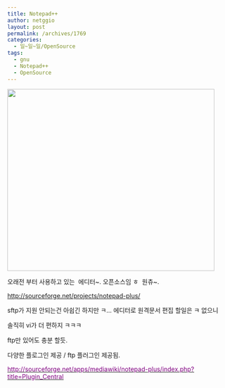 ```yaml
---
title: Notepad++
author: netggio
layout: post
permalink: /archives/1769
categories:
  - 일~일~일/OpenSource
tags:
  - gnu
  - Notepad++
  - OpenSource
---
```

<IMG style="MARGIN-TOP: 0px; WIDTH: 471px; HEIGHT: 414px" alt="" onerror="if (this.src != '/skin/admin/whitedream/image/spacer.gif') { this.src='/skin/admin/whitedream/image/spacer.gif' }" src="http://blog.netggio.pe.kr/attach/1/1095637452.jpg?randseed=0.8142650180257025" width=105 height=90>  
  
  
오래전 부터 사용하고 있는 &nbsp;에디터~. 오픈소스임 ㅎ&nbsp; 원츄~.  
  
<A href="http://sourceforge.net/projects/notepad-plus/" target=_blank><A href="http://sourceforge.net/projects/notepad-plus/" target=_blank><http://sourceforge.net/projects/notepad-plus/></A></A>  
  
sftp가 지원 안되는건 아쉽긴 하지만 ㅋ&#8230; 에디터로 원격문서 편집 할일은 ㅋ 없으니  
  
솔직히 vi가 더 편하지 ㅋㅋㅋ  
  
ftp만 있어도 충분 할듯.  
  
다양한 플로그인 제공 / ftp 플러그인 제공됨.  
  
<A href="http://sourceforge.net/apps/mediawiki/notepad-plus/index.php?title=Plugin\_Central" target=\_blank>[<INS><FONT color=#800080>http://sourceforge.net/apps/mediawiki/notepad-plus/index.php?title=Plugin_Central</FONT></INS>][1]</A>

 [1]: http://sourceforge.net/apps/mediawiki/notepad-plus/index.php?title=Plugin_Central